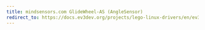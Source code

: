 ```yaml
---
title: mindsensors.com GlideWheel-AS (AngleSensor)
redirect_to: https://docs.ev3dev.org/projects/lego-linux-drivers/en/ev3dev-jessie/sensor_data.html#ms-angle
---
```

